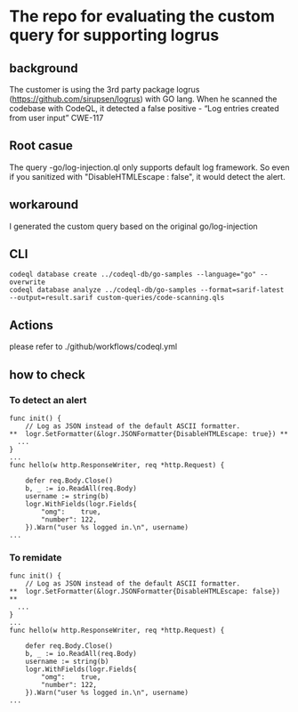 # The repo for evaluating the custom query for supporting logrus

## background
The customer is using the 3rd party package logrus (https://github.com/sirupsen/logrus) with GO lang.
When he scanned the codebase with CodeQL, it detected a false positive - “Log entries created from user input” CWE-117

## Root casue
The query -go/log-injection.ql only supports default log framework. So even if you sanitized with "DisableHTMLEscape : false", it would detect the alert.

## workaround
I generated the custom query based on the original go/log-injection

## CLI
```
codeql database create ../codeql-db/go-samples --language="go" --overwrite
codeql database analyze ../codeql-db/go-samples --format=sarif-latest --output=result.sarif custom-queries/code-scanning.qls
```

## Actions
please refer to ./github/workflows/codeql.yml

## how to check
### To detect an alert
```
func init() {
	// Log as JSON instead of the default ASCII formatter.
**	logr.SetFormatter(&logr.JSONFormatter{DisableHTMLEscape: true}) **
  ...
}
...
func hello(w http.ResponseWriter, req *http.Request) {

	defer req.Body.Close()
	b, _ := io.ReadAll(req.Body)
	username := string(b)
	logr.WithFields(logr.Fields{
		"omg":    true,
		"number": 122,
	}).Warn("user %s logged in.\n", username)
...
```
### To remidate 
```
func init() {
	// Log as JSON instead of the default ASCII formatter.
**	logr.SetFormatter(&logr.JSONFormatter{DisableHTMLEscape: false}) **
  ...
}
...
func hello(w http.ResponseWriter, req *http.Request) {

	defer req.Body.Close()
	b, _ := io.ReadAll(req.Body)
	username := string(b)
	logr.WithFields(logr.Fields{
		"omg":    true,
		"number": 122,
	}).Warn("user %s logged in.\n", username)
...
```
